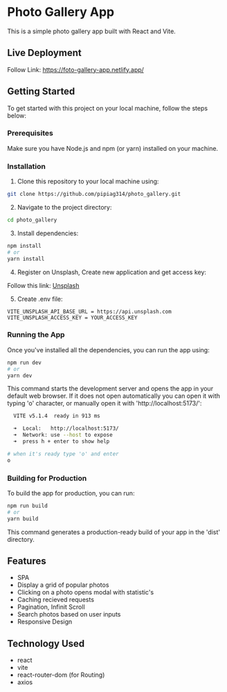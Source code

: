 # Photo Gallery App

This is a simple photo gallery app built with React and Vite.

## Live Deployment

Follow Link: https://foto-gallery-app.netlify.app/

## Getting Started

To get started with this project on your local machine, follow the steps below:

### Prerequisites

Make sure you have Node.js and npm (or yarn) installed on your machine.

### Installation

1. Clone this repository to your local machine using:

```bash
git clone https://github.com/pipiag314/photo_gallery.git
```
2. Navigate to the project directory:

```bash
cd photo_gallery
```

3. Install dependencies:
```bash
npm install 
# or
yarn install
```

4. Register on Unsplash, Create new application and get access key:

Follow this link: [Unsplash][unsplash-website]

[unsplash-website]: https://unsplash.com/


5. Create .env file: 

```.env
VITE_UNSPLASH_API_BASE_URL = https://api.unsplash.com
VITE_UNSPLASH_ACCESS_KEY = YOUR_ACCESS_KEY
```

### Running the App

Once you've installed all the dependencies, you can run the app using:

```bash
npm run dev
# or
yarn dev
```

This command starts the development server and opens the app in your default web browser. If it does not open automatically you can open it with typing 'o' character, or manually open it with 'http://localhost:5173/':

```bash
  VITE v5.1.4  ready in 913 ms

  ➜  Local:   http://localhost:5173/
  ➜  Network: use --host to expose
  ➜  press h + enter to show help

# when it's ready type 'o' and enter
o
```


### Building for Production

To build the app for production, you can run:

```bash
npm run build
# or
yarn build
```

This command generates a production-ready build of your app in the 'dist' directory.


## Features

- SPA
- Display a grid of popular photos
- Clicking on a photo opens modal with statistic's
- Caching recieved requests
- Pagination, Infinit Scroll
- Search photos based on user inputs
- Responsive Design

## Technology Used

- react
- vite
- react-router-dom (for Routing)
- axios